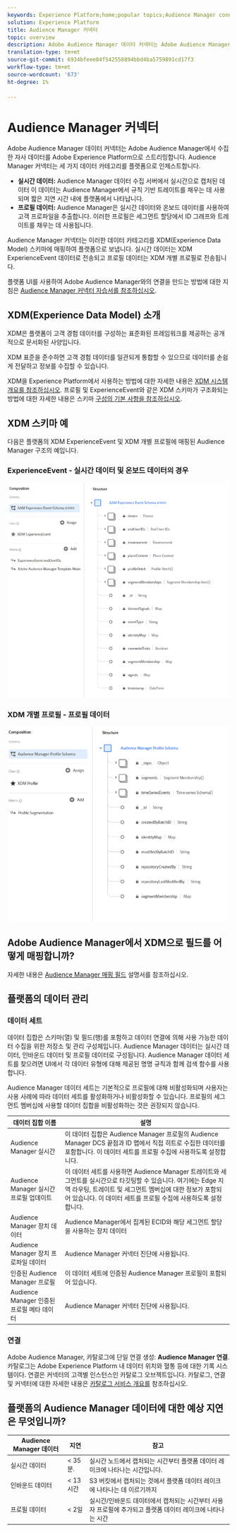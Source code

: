 ```yaml
---
keywords: Experience Platform;home;popular topics;Audience Manager connector;Audience manager;audience manager
solution: Experience Platform
title: Audience Manager 커넥터
topic: overview
description: Adobe Audience Manager 데이터 커넥터는 Adobe Audience Manager에서 수집한 자사 데이터를 Adobe Experience Platform으로 스트리밍합니다. Audience Manager 커넥터는 세 가지 데이터 카테고리를 플랫폼으로 인제스트합니다.
translation-type: tm+mt
source-git-commit: 6934bfeee84f542558894bbd4ba5759891cd17f3
workflow-type: tm+mt
source-wordcount: '673'
ht-degree: 1%

---
```



# Audience Manager 커넥터

Adobe Audience Manager 데이터 커넥터는 Adobe Audience Manager에서 수집한 자사 데이터를 Adobe Experience Platform으로 스트리밍합니다. Audience Manager 커넥터는 세 가지 데이터 카테고리를 플랫폼으로 인제스트합니다.

- **실시간 데이터:** Audience Manager 데이터 수집 서버에서 실시간으로 캡처된 데이터 이 데이터는 Audience Manager에서 규칙 기반 트레이트를 채우는 데 사용되며 짧은 지연 시간 내에 플랫폼에서 나타납니다.
- **프로필 데이터:** Audience Manager은 실시간 데이터와 온보드 데이터를 사용하여 고객 프로파일을 추출합니다. 이러한 프로필은 세그먼트 할당에서 ID 그래프와 트레이트를 채우는 데 사용됩니다.

Audience Manager 커넥터는 이러한 데이터 카테고리를 XDM(Experience Data Model) 스키마에 매핑하여 플랫폼으로 보냅니다. 실시간 데이터는 XDM ExperienceEvent 데이터로 전송되고 프로필 데이터는 XDM 개별 프로필로 전송됩니다.

플랫폼 UI를 사용하여 Adobe Audience Manager와의 연결을 만드는 방법에 대한 지침은 [Audience Manager 커넥터 자습서를 참조하십시오](../../tutorials/ui/create/adobe-applications/audience-manager.md).

## XDM(Experience Data Model) 소개

XDM은 플랫폼이 고객 경험 데이터를 구성하는 표준화된 프레임워크를 제공하는 공개적으로 문서화된 사양입니다.

XDM 표준을 준수하면 고객 경험 데이터를 일관되게 통합할 수 있으므로 데이터를 손쉽게 전달하고 정보를 수집할 수 있습니다.

XDM을 Experience Platform에서 사용하는 방법에 대한 자세한 내용은 [XDM 시스템 개요를 참조하십시오](../../../xdm/home.md). 프로필 및 ExperienceEvent와 같은 XDM 스키마가 구조화되는 방법에 대한 자세한 내용은 스키마 [구성의 기본 사항을 참조하십시오](../../../xdm/schema/composition.md).

## XDM 스키마 예

다음은 플랫폼의 XDM ExperienceEvent 및 XDM 개별 프로필에 매핑된 Audience Manager 구조의 예입니다.

### ExperienceEvent - 실시간 데이터 및 온보드 데이터의 경우

![](images/aam-experience-events-for-dcs-and-onboarding-data.png)

### XDM 개별 프로필 - 프로필 데이터

![](images/aam-profile-xdm-for-profile-data.png)

## Adobe Audience Manager에서 XDM으로 필드를 어떻게 매핑합니까?

자세한 내용은 [Audience Manager 매핑 필드](./mapping/audience-manager.md) 설명서를 참조하십시오.

## 플랫폼의 데이터 관리

### 데이터 세트

데이터 집합은 스키마(열) 및 필드(행)를 포함하고 데이터 연결에 의해 사용 가능한 데이터 수집을 위한 저장소 및 관리 구성체입니다. Audience Manager 데이터는 실시간 데이터, 인바운드 데이터 및 프로필 데이터로 구성됩니다. Audience Manager 데이터 세트를 찾으려면 UI에서 각 데이터 유형에 대해 제공된 명명 규칙과 함께 검색 함수를 사용합니다.

Audience Manager 데이터 세트는 기본적으로 프로필에 대해 비활성화되며 사용자는 사용 사례에 따라 데이터 세트를 활성화하거나 비활성화할 수 있습니다. 프로필의 세그먼트 멤버십에 사용할 데이터 집합을 비활성화하는 것은 권장되지 않습니다.

| 데이터 집합 이름 | 설명 |
| ------------ | ----------- |
| Audience Manager 실시간 | 이 데이터 집합은 Audience Manager 프로필의 Audience Manager DCS 끝점과 ID 맵에서 직접 히트로 수집한 데이터를 포함합니다. 이 데이터 세트를 프로필 수집에 사용하도록 설정합니다. |
| Audience Manager 실시간 프로필 업데이트 | 이 데이터 세트를 사용하면 Audience Manager 트레이트와 세그먼트를 실시간으로 타깃팅할 수 있습니다. 여기에는 Edge 지역 라우팅, 트레이트 및 세그먼트 멤버십에 대한 정보가 포함되어 있습니다. 이 데이터 세트를 프로필 수집에 사용하도록 설정합니다. |
| Audience Manager 장치 데이터 | Audience Manager에서 집계된 ECID와 해당 세그먼트 할당을 사용하는 장치 데이터 |
| Audience Manager 장치 프로파일 데이터 | Audience Manager 커넥터 진단에 사용됩니다. |
| 인증된 Audience Manager 프로필 | 이 데이터 세트에 인증된 Audience Manager 프로필이 포함되어 있습니다. |
| Audience Manager 인증된 프로필 메타 데이터 | Audience Manager 커넥터 진단에 사용됩니다. |

### 연결

Adobe Audience Manager, 카탈로그에 단일 연결 생성: **Audience Manager 연결**. 카탈로그는 Adobe Experience Platform 내 데이터 위치와 혈통 등에 대한 기록 시스템이다. 연결은 커넥터의 고객별 인스턴스인 카탈로그 오브젝트입니다. 카탈로그, 연결 및 커넥터에 대한 자세한 내용은 [카탈로그 서비스 개요를](../../../catalog/home.md) 참조하십시오.

## 플랫폼의 Audience Manager 데이터에 대한 예상 지연은 무엇입니까?

| Audience Manager 데이터 | 지연 | 참고 |
| --- | --- | --- |
| 실시간 데이터 | &lt; 35분. | 실시간 노드에서 캡처되는 시간부터 플랫폼 데이터 레이크에 나타나는 시간입니다. |
| 인바운드 데이터 | &lt; 13시간 | S3 버킷에서 캡처되는 것에서 플랫폼 데이터 레이크에 나타나는 데 이르기까지 |
| 프로필 데이터 | &lt; 2일 | 실시간/인바운드 데이터에서 캡처되는 시간부터 사용자 프로필에 추가되고 플랫폼 데이터 레이크에 나타나는 시간 |